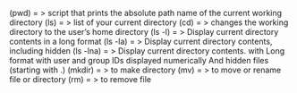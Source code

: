 (pwd) = > script that prints the absolute path name of the current working directory
(ls) = > list of your current directory
(cd) = > changes the working directory to the user’s home directory
(ls -l) = > Display current directory contents in a long format
(ls -la) = > Display current directory contents, including hidden
(ls -lna) = > Display current directory contents. with Long format with user and  group IDs displayed numerically And hidden files (starting with .)
(mkdir) = > to make directory 
(mv) = > to move or rename file or directory 
(rm) = > to remove file 
